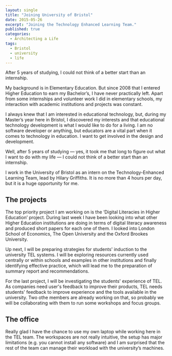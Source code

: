 ```yaml
---
layout: single
title: "Joining University of Bristol"
date: 2015-05-26
excerpt: "Joining the Technology Enhanced Learning Team."
published: true
categories:
  - Architecting a Life
tags:
  - Bristol
  - university
  - life
---
```


After 5 years of studying, I could not think of a better start than an internship.

My background is in Elementary Education. But since 2008 that I entered Higher Education to earn my Bachelor’s, I have never practically left. Apart from some internships and volunteer work I did in elementary schools, my interaction with academic institutions and projects was constant.

I always knew that I am interested in educational technology, but, during my Master’s year here in Bristol, I discovered my interests and that educational technology development is what I would like to do for a living. I am no software developer or anything, but educators are a vital part when it comes to technology in education. I want to get involved in the design and development.

Well, after 5 years of studying — yes, it took me that long to figure out what I want to do with my life — I could not think of a better start than an internship.

I work in the University of Bristol as an intern on the Technology-Enhanced Learning Team, lead by Hilary Griffiths. It is no more than 4 hours per day, but it is a huge opportunity for me.

## The projects
The top priority project I am working on is the ‘Digital Literacies in Higher Education’ project. During last week I have been looking into what other Higher Education institutions are doing in terms of digital literacy awareness and produced short papers for each one of them. I looked into London School of Economics, The Open University and the Oxford Brookes University.

Up next, I will be preparing strategies for students' induction to the university TEL systems. I will be exploring resources currently used centrally or within schools and examples in other institutions and finally identifying effective practice, which will lead me to the preparation of summary report and recommendations.

For the last project, I will be investigating the students' experience of TEL. As companies need user's feedback to improve their products, TEL needs students' feedback to improve experience and the tools available in the university. Two othe members are already working on that, so probably we will be collaborating with them to run some workshops and focus groups.

## The office
Really glad I have the chance to use my own laptop while working here in the TEL team. The workspaces are not really intuitive, the setup has major limitations (e.g. you cannot install any software) and I am surprised that the rest of the team can manage their workload with the university’s machines.
